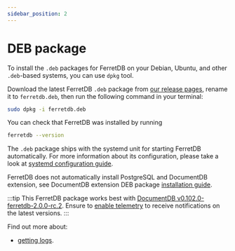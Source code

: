 ```yaml
---
sidebar_position: 2
---
```


# DEB package

To install the `.deb` packages for FerretDB on your Debian, Ubuntu, and other `.deb`-based systems,
you can use `dpkg` tool.

Download the latest FerretDB `.deb` package from [our release pages](https://github.com/FerretDB/FerretDB/releases/latest),
rename it to `ferretdb.deb`,
then run the following command in your terminal:

```sh
sudo dpkg -i ferretdb.deb
```

You can check that FerretDB was installed by running

```sh
ferretdb --version
```

The `.deb` package ships with the systemd unit for starting FerretDB automatically.
For more information about its configuration, please take a look at [systemd configuration guide](systemd.md).

FerretDB does not automatically install PostgreSQL and DocumentDB extension,
see DocumentDB extension DEB package [installation guide](../documentdb/deb.md).

:::tip
This FerretDB package works best with [DocumentDB v0.102.0-ferretdb-2.0.0-rc.2](https://github.com/FerretDB/documentdb/releases/tag/v0.102.0-ferretdb-2.0.0-rc.2).
Ensure to [enable telemetry](../../telemetry.md) to receive notifications on the latest versions.
:::

Find out more about:

- [getting logs](../../configuration/observability.md#logging).
